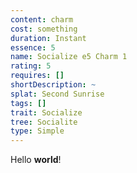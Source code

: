 ```yaml
---
content: charm
cost: something
duration: Instant
essence: 5
name: Socialize e5 Charm 1
rating: 5
requires: []
shortDescription: ~
splat: Second Sunrise
tags: []
trait: Socialize
tree: Socialite
type: Simple
---
```


Hello **world**!
